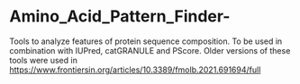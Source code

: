# Amino_Acid_Pattern_Finder-
Tools to analyze features of protein sequence composition. To be used in combination with IUPred, catGRANULE and PScore. Older versions of these tools were used in https://www.frontiersin.org/articles/10.3389/fmolb.2021.691694/full
